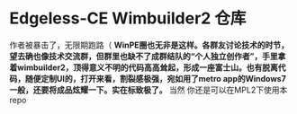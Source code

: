 # Edgeless-CE Wimbuilder2 仓库
作者被暴击了，无限期跑路（
**WinPE圈也无非是这样。各群友讨论技术的时节，望去确也像技术交流群，但群里也缺不了成群结队的“个人独立创作者”，手里拿着wimbuilder2，顶得意义不明的代码高高耸起，形成一座富士山。也有脱离代码，随便定制UI的，打开来看，割裂感极强，宛如用了metro app的Windows7一般，还要将成品炫耀一下。实在标致极了。**
当然 你还是可以在MPL2下使用本repo

